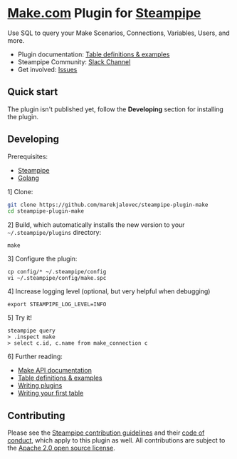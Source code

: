 # [Make.com](https://www.make.com/en) Plugin for [Steampipe](https://steampipe.io)

Use SQL to query your Make Scenarios, Connections, Variables, Users, and more.

- Plugin documentation: [Table definitions & examples](https://github.com/marekjalovec/steampipe-plugin-make/tree/main/docs/tables)
- Steampipe Community: [Slack Channel](https://steampipe.io/community/join)
- Get involved: [Issues](https://github.com/marekjalovec/steampipe-plugin-make/issues)

## Quick start

The plugin isn't published yet, follow the **Developing** section for installing the plugin.

## Developing

Prerequisites:

- [Steampipe](https://steampipe.io/downloads)
- [Golang](https://golang.org/doc/install)

1] Clone:

```sh
git clone https://github.com/marekjalovec/steampipe-plugin-make
cd steampipe-plugin-make
```

2] Build, which automatically installs the new version to your `~/.steampipe/plugins` directory:

```
make
```

3] Configure the plugin:

```
cp config/* ~/.steampipe/config
vi ~/.steampipe/config/make.spc
```

4] Increase logging level (optional, but very helpful when debugging)

```
export STEAMPIPE_LOG_LEVEL=INFO
```

5] Try it!

```
steampipe query
> .inspect make
> select c.id, c.name from make_connection c
```

6] Further reading:

- [Make API documentation](https://www.make.com/en/api-documentation)
- [Table definitions & examples](https://github.com/marekjalovec/steampipe-plugin-make/tree/main/docs/tables)
- [Writing plugins](https://steampipe.io/docs/develop/writing-plugins)
- [Writing your first table](https://steampipe.io/docs/develop/writing-your-first-table)

## Contributing

Please see the [Steampipe contribution guidelines](https://github.com/turbot/steampipe/blob/main/CONTRIBUTING.md) and their [code of conduct](https://github.com/turbot/steampipe/blob/main/CODE_OF_CONDUCT.md), which apply to this plugin as well. All contributions are subject to the [Apache 2.0 open source license](https://github.com/turbot/steampipe-plugin-aws/blob/main/LICENSE).

